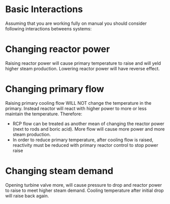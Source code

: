 # Basic Interactions

Assuming that you are working fully on manual you should consider following interactions betweens systems:

# Changing reactor power

Raising reactor power will cause primary temperature to raise and will yeld higher steam production. Lowering reactor power will have reverse effect.

# Changing primary flow

Raising primary cooling flow WILL NOT change the temperature in the primary. Instead reactor will react with higher power to more or less maintain the temperature. Therefore:
- RCP flow can be treated as another mean of changing the reactor power (next to rods and boric acid). More flow will cause more power and more steam production.
- In order to reduce primary temperature, after cooling flow is raised, reactivity must be reduced with primary reactor control to stop power raise

# Changing steam demand

Opening turbine valve more, will cause pressure to drop and reactor power to raise to meet higher steam demand. Cooling temperature after initial drop will raise back again.
